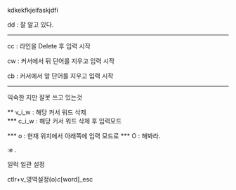 






kdkekfkjeifaskjdfi 

dd : 잘 알고 있다. 


***
cc : 라인을 Delete 후 입력 시작 

cw : 커서에서 뒤 단어를 지우고 입력 시작 

cb : 커서에서 앞 단어를 지우고 입력 시작 
***

익숙한 지만 잘못 쓰고 있는것 

**  v_i_w : 해당 커서 워드 삭제  
*** c_i_w : 해당 커서 워드 삭제 후 입력모드 


*** o : 현재 위치에서 아래쪽에 입력 모드로 
*** O : 해봐라. 

:e . 

일럭 일관 설정 

ctlr+v_영역설정(o)_c_[word]_esc












